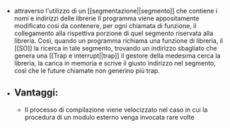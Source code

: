 - attraverso l'utilizzo di un [[segmentazione||segmento]] che contiene i nomi e indirizzi delle librerie Il programma viene appositamente modificato così da contenere, per ogni chiamata di funzione, il collegamento alla rispettiva porzione di quel segmento riservata alla libreria. Così, quando un programma richiama una funzione di libreria, il [[SO]] la ricerca in tale segmento, trovando un indirizzo sbagliato che genera una [[Trap e interrupt||trap]] il gestore della medesima cerca la libreria, la carica in memoria e scrive il giusto indirizzo nel segmento, così che le future chiamate non generino più trap. 
- ## Vantaggi:
	- Il processo di compilazione viene velocizzato nel caso in cui la procedura di un modulo esterno venga invocata rare volte 